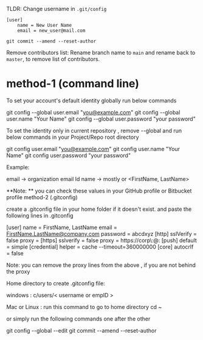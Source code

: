 TLDR: 
Change username in `.git/config`

```
[user]
    name = New User Name
    email = new_user@mail.com
```

`git commit --amend --reset-author`

Remove contributors list: 
Rename branch name to `main` and rename back to `master`, to remove list of contributors.


# method-1 (command line)

To set your account's default identity globally run below commands

git config --global user.email "you@example.com"
git config --global user.name "Your Name"
git config --global user.password "your password"

To set the identity only in current repository , remove --global and run below commands in your Project/Repo root directory

git config user.email "you@example.com"
git config user.name "Your Name"
git config user.password "your password"

Example:

email -> organization email Id
name  -> mostly <employee Id> or <FirstName, LastName> 

**Note: ** you can check these values in your GitHub profile or Bitbucket profile
method-2 (.gitconfig)

create a .gitconfig file in your home folder if it doesn't exist. and paste the following lines in .gitconfig

[user]
    name = FirstName, LastName
    email = FirstName.LastName@company.com
    password = abcdxyz
[http]
    sslVerify = false
    proxy = 
[https]
    sslverify = false
    proxy = https://corp\\<uname>:<password>@<proxyhost>:<proxy-port>
[push]
    default = simple
[credential]
    helper = cache --timeout=360000000
[core]
    autocrlf = false

Note: you can remove the proxy lines from the above , if you are not behind the proxy

Home directory to create .gitconfig file:

windows : c/users/< username or empID >

Mac or Linux : run this command to go to home directory cd ~

or simply run the following commands one after the other

git config --global --edit
git commit --amend --reset-author
